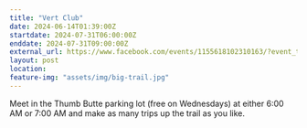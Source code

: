 ```yaml
---
title: "Vert Club"
date: 2024-06-14T01:39:00Z
startdate: 2024-07-31T06:00:00Z
enddate: 2024-07-31T09:00:00Z
external_url: https://www.facebook.com/events/1155618102310163/?event_time_id=1155618132310160
layout: post
location: 
feature-img: "assets/img/big-trail.jpg"
---
```


Meet in the Thumb Butte parking lot (free on Wednesdays) at either 6&#58;00 AM or 7&#58;00 AM and make as many trips up the trail as you like.<br>
  <br>
  
